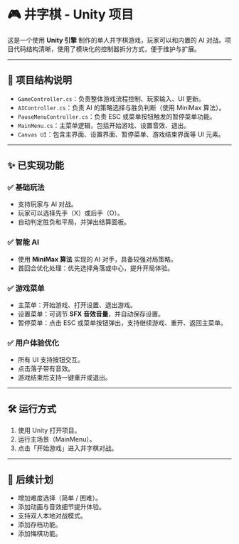 # 🎮 井字棋 - Unity 项目

这是一个使用 **Unity 引擎** 制作的单人井字棋游戏，玩家可以和内置的 AI 对战。项目代码结构清晰，使用了模块化的控制器拆分方式，便于维护与扩展。

---

## 🧩 项目结构说明

- `GameController.cs`：负责整体游戏流程控制、玩家输入、UI 更新。
- `AIController.cs`：负责 AI 的策略选择与胜负判断（使用 MiniMax 算法）。
- `PauseMenuController.cs`：负责 ESC 或菜单按钮触发的暂停菜单功能。
- `MainMenu.cs`：主菜单逻辑，包括开始游戏、设置音效、退出。
- `Canvas UI`：包含主界面、设置界面、暂停菜单、游戏结束界面等 UI 元素。

---

## ✨ 已实现功能

### ✅ 基础玩法
- 支持玩家与 AI 对战。
- 玩家可以选择先手（X）或后手（O）。
- 自动判定胜负和平局，并弹出结算面板。

### ✅ 智能 AI
- 使用 **MiniMax 算法** 实现的 AI 对手，具备较强对局策略。
- 首回合优化处理：优先选择角落或中心，提升开局体验。

### ✅ 游戏菜单
- 主菜单：开始游戏、打开设置、退出游戏。
- 设置菜单：可调节 **SFX 音效音量**，并自动保存设置。
- 暂停菜单：点击 ESC 或菜单按钮弹出，支持继续游戏、重开、返回主菜单。

### ✅ 用户体验优化
- 所有 UI 支持按钮交互。
- 点击落子带有音效。
- 游戏结束后支持一键重开或退出。

---

## 🛠️ 运行方式

1. 使用 Unity 打开项目。
2. 运行主场景（MainMenu）。
3. 点击「开始游戏」进入井字棋对战。

---

## 📁 后续计划

- 增加难度选择（简单 / 困难）。
- 添加动画与音效细节提升体验。
- 支持双人本地对战模式。
- 添加存档功能。
- 添加悔棋功能。

